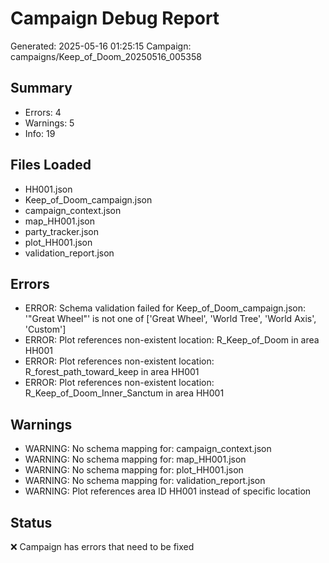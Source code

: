 
# Campaign Debug Report
Generated: 2025-05-16 01:25:15
Campaign: campaigns/Keep_of_Doom_20250516_005358

## Summary
- Errors: 4
- Warnings: 5
- Info: 19

## Files Loaded
- HH001.json
- Keep_of_Doom_campaign.json
- campaign_context.json
- map_HH001.json
- party_tracker.json
- plot_HH001.json
- validation_report.json

## Errors
- ERROR: Schema validation failed for Keep_of_Doom_campaign.json: '"Great Wheel"' is not one of ['Great Wheel', 'World Tree', 'World Axis', 'Custom']
- ERROR: Plot references non-existent location: R_Keep_of_Doom in area HH001
- ERROR: Plot references non-existent location: R_forest_path_toward_keep in area HH001
- ERROR: Plot references non-existent location: R_Keep_of_Doom_Inner_Sanctum in area HH001

## Warnings
- WARNING: No schema mapping for: campaign_context.json
- WARNING: No schema mapping for: map_HH001.json
- WARNING: No schema mapping for: plot_HH001.json
- WARNING: No schema mapping for: validation_report.json
- WARNING: Plot references area ID HH001 instead of specific location

## Status
❌ Campaign has errors that need to be fixed
